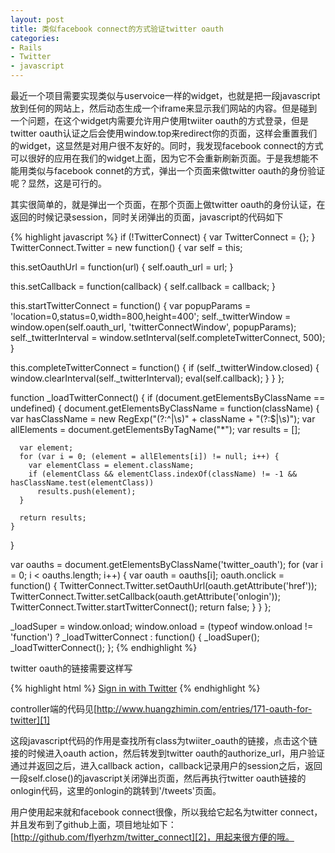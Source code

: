```yaml
---
layout: post
title: 类似facebook connect的方式验证twitter oauth
categories:
- Rails
- Twitter
- javascript
---
```

最近一个项目需要实现类似与uservoice一样的widget，也就是把一段javascript放到任何的网站上，然后动态生成一个iframe来显示我们网站的内容。但是碰到一个问题，在这个widget内需要允许用户使用twiiter oauth的方式登录，但是twitter oauth认证之后会使用window.top来redirect你的页面，这样会重置我们的widget，这显然是对用户很不友好的。同时，我发现facebook connect的方式可以很好的应用在我们的widget上面，因为它不会重新刷新页面。于是我想能不能用类似与facebook connet的方式，弹出一个页面来做twitter oauth的身份验证呢？显然，这是可行的。

其实很简单的，就是弹出一个页面，在那个页面上做twitter oauth的身份认证，在返回的时候记录session，同时关闭弹出的页面，javascript的代码如下

{% highlight javascript %}
if (!TwitterConnect) {
  var TwitterConnect = {};
}
TwitterConnect.Twitter = new function() {
  var self = this;

  this.setOauthUrl = function(url) {
    self.oauth_url = url;
  }

  this.setCallback = function(callback) {
    self.callback = callback;
  }

  this.startTwitterConnect = function() {
    var popupParams = 'location=0,status=0,width=800,height=400';
    self._twitterWindow = window.open(self.oauth_url, 'twitterConnectWindow', popupParams);
    self._twitterInterval = window.setInterval(self.completeTwitterConnect, 500);
  }

  this.completeTwitterConnect = function() {
    if (self._twitterWindow.closed) {
      window.clearInterval(self._twitterInterval);
      eval(self.callback);
    }
  }
};

function _loadTwitterConnect() {
  if (document.getElementsByClassName == undefined) {
    document.getElementsByClassName = function(className) {
      var hasClassName = new RegExp("(?:^|\\s)" + className + "(?:$|\\s)");
      var allElements = document.getElementsByTagName("*");
      var results = [];

      var element;
      for (var i = 0; (element = allElements[i]) != null; i++) {
        var elementClass = element.className;
        if (elementClass && elementClass.indexOf(className) != -1 && hasClassName.test(elementClass))
          results.push(element);
      }

      return results;
    }
  }

  var oauths = document.getElementsByClassName('twitter_oauth');
  for (var i = 0; i < oauths.length; i++) {
    var oauth = oauths[i];
    oauth.onclick = function() {
      TwitterConnect.Twitter.setOauthUrl(oauth.getAttribute('href'));
      TwitterConnect.Twitter.setCallback(oauth.getAttribute('onlogin'));
      TwitterConnect.Twitter.startTwitterConnect();
      return false;
    }
  }
};

_loadSuper = window.onload;
window.onload = (typeof window.onload != 'function') ? _loadTwitterConnect : function() { _loadSuper(); _loadTwitterConnect(); };
{% endhighlight %}

twitter oauth的链接需要这样写

{% highlight html %}
<a class="twitter_button twitter_oauth" onlogin="window.location.href = '/tweets'" href="/oauth">Sign in with Twitter</a>
{% endhighlight %}

controller端的代码见[http://www.huangzhimin.com/entries/171-oauth-for-twitter][1]

这段javascript代码的作用是查找所有class为twiiter_oauth的链接，点击这个链接的时候进入oauth action，然后转发到twitter oauth的authorize_url，用户验证通过并返回之后，进入callback action，callback记录用户的session之后，返回一段self.close()的javascript关闭弹出页面，然后再执行twitter oauth链接的onlogin代码，这里的onlogin的跳转到'/tweets'页面。

用户使用起来就和facebook connect很像，所以我给它起名为twitter connect，并且发布到了github上面，项目地址如下：[http://github.com/flyerhzm/twitter_connect][2]，用起来很方便的哦。

  [1]: http://www.huangzhimin.com/entries/171-oauth-for-twitter
  [2]: http://github.com/flyerhzm/twitter_connect

